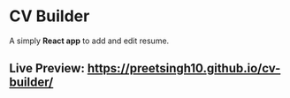 # CV Builder 

A simply **React app** to add and edit resume.


## Live Preview: https://preetsingh10.github.io/cv-builder/
